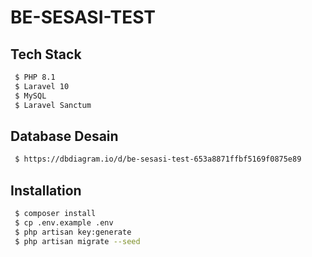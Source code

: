 # BE-SESASI-TEST



## Tech Stack
```bash
 $ PHP 8.1
 $ Laravel 10
 $ MySQL
 $ Laravel Sanctum
```

## Database Desain
```bash
 $ https://dbdiagram.io/d/be-sesasi-test-653a8871ffbf5169f0875e89
```


## Installation
```bash
 $ composer install
 $ cp .env.example .env
 $ php artisan key:generate
 $ php artisan migrate --seed
```



